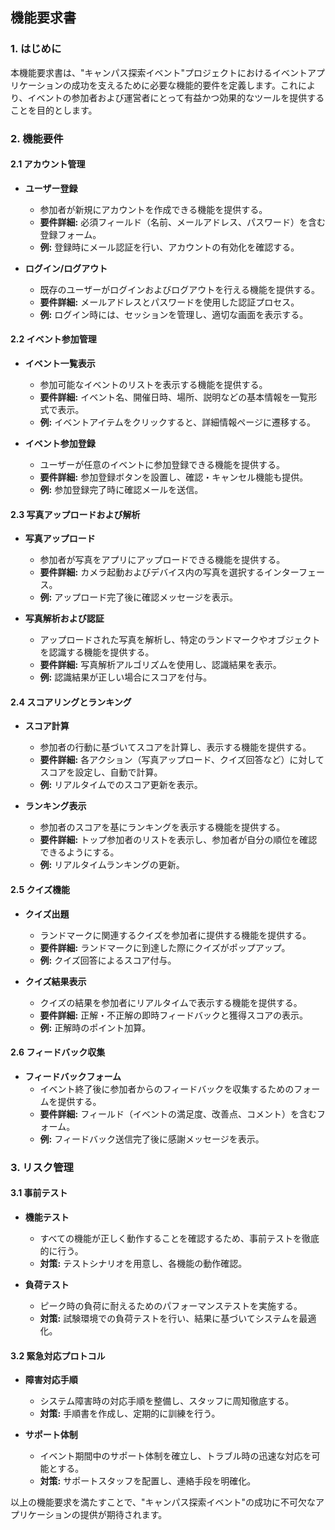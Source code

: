 ## 機能要求書

### 1. はじめに
本機能要求書は、"キャンパス探索イベント"プロジェクトにおけるイベントアプリケーションの成功を支えるために必要な機能的要件を定義します。これにより、イベントの参加者および運営者にとって有益かつ効果的なツールを提供することを目的とします。

### 2. 機能要件

#### 2.1 アカウント管理

- **ユーザー登録**
  - 参加者が新規にアカウントを作成できる機能を提供する。
  - **要件詳細:** 必須フィールド（名前、メールアドレス、パスワード）を含む登録フォーム。
  - **例:** 登録時にメール認証を行い、アカウントの有効化を確認する。

- **ログイン/ログアウト**
  - 既存のユーザーがログインおよびログアウトを行える機能を提供する。
  - **要件詳細:** メールアドレスとパスワードを使用した認証プロセス。
  - **例:** ログイン時には、セッションを管理し、適切な画面を表示する。

#### 2.2 イベント参加管理

- **イベント一覧表示**
  - 参加可能なイベントのリストを表示する機能を提供する。
  - **要件詳細:** イベント名、開催日時、場所、説明などの基本情報を一覧形式で表示。
  - **例:** イベントアイテムをクリックすると、詳細情報ページに遷移する。

- **イベント参加登録**
  - ユーザーが任意のイベントに参加登録できる機能を提供する。
  - **要件詳細:** 参加登録ボタンを設置し、確認・キャンセル機能も提供。
  - **例:** 参加登録完了時に確認メールを送信。

#### 2.3 写真アップロードおよび解析

- **写真アップロード**
  - 参加者が写真をアプリにアップロードできる機能を提供する。
  - **要件詳細:** カメラ起動およびデバイス内の写真を選択するインターフェース。
  - **例:** アップロード完了後に確認メッセージを表示。

- **写真解析および認証**
  - アップロードされた写真を解析し、特定のランドマークやオブジェクトを認識する機能を提供する。
  - **要件詳細:** 写真解析アルゴリズムを使用し、認識結果を表示。
  - **例:** 認識結果が正しい場合にスコアを付与。

#### 2.4 スコアリングとランキング

- **スコア計算**
  - 参加者の行動に基づいてスコアを計算し、表示する機能を提供する。
  - **要件詳細:** 各アクション（写真アップロード、クイズ回答など）に対してスコアを設定し、自動で計算。
  - **例:** リアルタイムでのスコア更新を表示。

- **ランキング表示**
  - 参加者のスコアを基にランキングを表示する機能を提供する。
  - **要件詳細:** トップ参加者のリストを表示し、参加者が自分の順位を確認できるようにする。
  - **例:** リアルタイムランキングの更新。

#### 2.5 クイズ機能

- **クイズ出題**
  - ランドマークに関連するクイズを参加者に提供する機能を提供する。
  - **要件詳細:** ランドマークに到達した際にクイズがポップアップ。
  - **例:** クイズ回答によるスコア付与。

- **クイズ結果表示**
  - クイズの結果を参加者にリアルタイムで表示する機能を提供する。
  - **要件詳細:** 正解・不正解の即時フィードバックと獲得スコアの表示。
  - **例:** 正解時のポイント加算。

#### 2.6 フィードバック収集

- **フィードバックフォーム**
  - イベント終了後に参加者からのフィードバックを収集するためのフォームを提供する。
  - **要件詳細:** フィールド（イベントの満足度、改善点、コメント）を含むフォーム。
  - **例:** フィードバック送信完了後に感謝メッセージを表示。

### 3. リスク管理

#### 3.1 事前テスト

- **機能テスト**
  - すべての機能が正しく動作することを確認するため、事前テストを徹底的に行う。
  - **対策:** テストシナリオを用意し、各機能の動作確認。

- **負荷テスト**
  - ピーク時の負荷に耐えるためのパフォーマンステストを実施する。
  - **対策:** 試験環境での負荷テストを行い、結果に基づいてシステムを最適化。

#### 3.2 緊急対応プロトコル

- **障害対応手順**
  - システム障害時の対応手順を整備し、スタッフに周知徹底する。
  - **対策:** 手順書を作成し、定期的に訓練を行う。

- **サポート体制**
  - イベント期間中のサポート体制を確立し、トラブル時の迅速な対応を可能とする。
  - **対策:** サポートスタッフを配置し、連絡手段を明確化。

以上の機能要求を満たすことで、"キャンパス探索イベント"の成功に不可欠なアプリケーションの提供が期待されます。